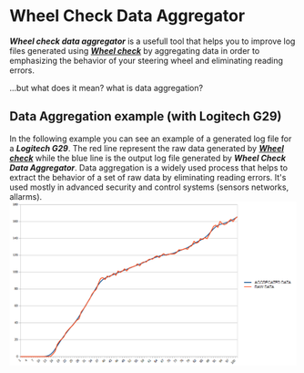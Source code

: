 # Wheel Check Data Aggregator

***Wheel check data aggregator*** is a usefull tool that helps you to improve log files generated using [***Wheel check***](https://www.racedepartment.com/downloads/lut-generator-for-ac.9740/) by aggregating data in order to emphasizing the behavior of your steering wheel and eliminating reading errors.

...but what does it mean? what is data aggregation?

## Data Aggregation example (with Logitech G29)

In the following example you can see an example of a generated log file for a ***Logitech G29***. The red line represent the raw data generated by [***Wheel check***](https://www.racedepartment.com/downloads/lut-generator-for-ac.9740/) while the blue line is the output log file generated by ***Wheel Check Data Aggregator***. Data aggregation is a widely used process that helps to extract the behavior of a set of raw data by eliminating reading errors. It's used mostly in advanced security and control systems (sensors networks, allarms). 
![example](G29-GRAPH.png)
